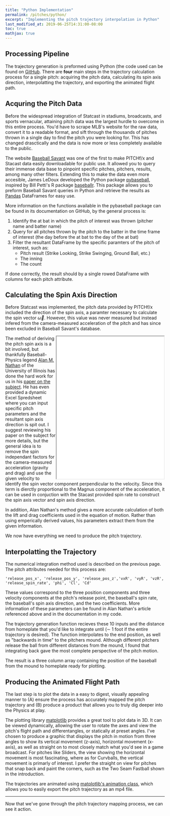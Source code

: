 ```yaml
---
title: "Python Implementation"
permalink: /pitches/python/
excerpt: "Implementing the pitch trajectory interpolation in Python"
last_modified_at: 2019-06-25T14:31:00-08:00
toc: true
mathjax: true
---
```

## Processing Pipeline
The trajectory generation is preformed using Python (the code used can be found on [GitHub](https://github.com/gabes135). There are **four** main steps in the trajectory calculation process for a single pitch: acquiring the pitch data, calculating its spin axis direction, interpolatting the trajectory, and exporting the animated flight path.

## Acquring the Pitch Data
Before the widespread integration of Statcast in stadiums, broadcasts, and sports vernacular, attaining pitch data was the largest hurdle to overcome in this entire process. You'd have to scrape MLB's website for the raw data, convert it to a readable format, and sift through the thousands of pitches thrown in a single day to find the pitch you were looking for. This has changed drasctically and the data is now more or less completely available to the public.

The website [Baseball Savant](https://baseballsavant.mlb.com/) was one of the first to make PITCHf/x and Stacast data easily downloadable for public use. It allowed you to query their immense data base to pinpoint specific pitches, pitchers, results, among many other filters. Extending this to make the data even more accesible, James LeDoux developed the Python package [pybaseball](https://github.com/jldbc/pybaseball), inspired by Bill Petti's R package [baseballr](https://github.com/billpetti/baseballr). This package allows you to preform Baseball Savant queries in Python and retrieve the results as [Pandas](https://pandas.pydata.org/) DataFrames for easy use. 

More information on the functions available in the pybaseball package can be found in its documentation on GitHub, by the general process is:
1. Identify the at bat in which the pitch of interest was thrown (pitcher name and batter name)
2. Query for all pitches thrown by the pitch to the batter in the time frame of interest (the day before the at bat to the day of the at bat)
3. Filter the resultant DataFrame by the specific paramters of the pitch of interest, such as:
	* Pitch result (Strike Looking, Strike Swinging, Ground Ball, etc.)
	* The inning
	* The count

If done correctly, the result should by a single rowed DataFrame with columns for each pitch attribute.

## Calculating the Spin Axis Direction
Before Statcast was implemented, the pitch data provided by PITCHf/x included the direction of the spin axis, a paramter necessary to calculate the spin vector $\vec{\omega}$. However, this value was never measured but instead infered from the camera-measured acceleration of the pitch and has since been excluded in Baseball Savant's database. 


<iframe 
	align="right" 
	id="nathan"
    title="Spin Axis Paper"
    width="340"
    height="450"
    src="/assets/pitches/alan_nathan.pdf">
</iframe>

The method of deriving the pitch spin axis is a bit involved, but thankfully Baseball-Physics legend [Alan M. Nathan](http://baseball.physics.illinois.edu/) of the University of Illinois has done the hard work for us in his [paper on the subject](http://baseball.physics.illinois.edu/trackman/SpinAxis.pdf). He has even provided a dynamic Excel Spredsheet where you can input specific pitch parameters and the resultant spin axis direction is spit out. I suggest reviewing his paper on the subject for more details, but the general idea is to remove the spin independant factors for the camera-measured acceleration (gravity and drag) and use the given velocity to identify the spin vector component perpendicular to the velocity. Since this term is dierctly proportional to the Magnus component of the acceleration, it can be used in conjuction with the Stacast provided spin rate to construct the spin axis vector and spin axis direction. 

In addition, Alan Nathan's method gives a more accurate calculation of both the lift and drag coefficients used in the equation of motion. Rather than using emperically derived values, his parameters extract them from the given information.

We now have everything we need to produce the pitch trajectory.

## Interpolatting the Trajectory
The numerical integration method used is described on the previous page. The pitch attributes needed for this process are:

`'release_pos_x', 'release_pos_y', 'release_pos_z','vxR', 'vyR', 'vzR', 'release_spin_rate', 'phi', 'Cl', 'Cd'`

These values correspond to the three position components and three velocity components at the pitch's release point, the baseball's spin rate, the baseball's spin axis direction, and the two coefficients. More information of these parameters can be found in Alan Nathan's article referenced above and in the documentation in my code.

The trajectory generation function recieves these 10 inputs and the distance from homeplate that you'd like to integrate until ($\sim$ 1 foot if the entire trajectory is desired). The function interpolates to the end position, as well as "backwards in time" to the pitchers mound. Although different pitchers release the ball from different distances from the mound, I found that integrating back gave the most complete perspective of the pitch motion.

The result is a three column array containing the position of the baseball from the mound to homeplate ready for plotting. 

## Producing the Animated Flight Path
The last step is to plot the data in a easy to digest, visually appealing manner to (A) ensure the process has accurately mapped the pitch trajectory and (B) produce a product that allows you to truly dig deeper into the Physics at play.

The plotting library [matplotlib](https://matplotlib.org/) provides a great tool to plot data in 3D. It can be viewed dynamically, allowing the user to rotate the axes and view the pitch's flight path and differentangles, or statically at preset angles. I've chosen to produce a graphic that displays the pitch in motion from three angles to show its vertical movement (z-axis), horizontal movement (x-axis), as well as straight on to most closely match what you'd see in a game broadcast. For pitches like Sliders, the view showing the horizontal movement is most fascinating, where as for Curvballs, the vertical movement is primarly of interest. I prefer the straight on view for pitches that snap back and paint the corners, such as the Two Seam Fastball shown in the introduction.

The trajectories are animated using [matplotlib's animation class](https://matplotlib.org/3.1.1/api/animation_api.html), which allows you to easily export the pitch trajectory as an mp4 file. 

---
Now that we've gone through the pitch trajectory mapping process, we can see it action.
